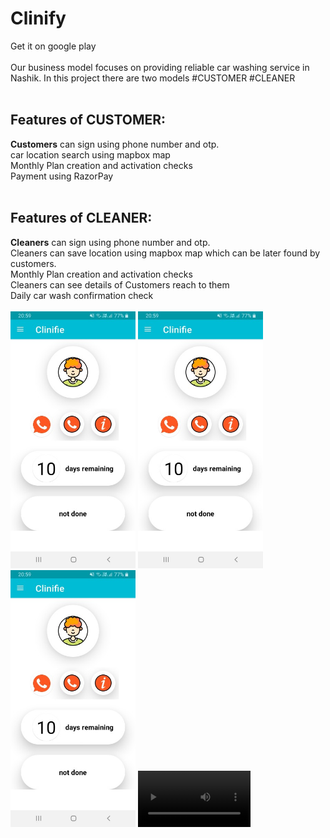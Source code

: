# Clinify
Get it on google play
<br>
<br>
Our business model focuses on providing reliable car washing service in Nashik.
In this project there are two models
#CUSTOMER
#CLEANER
<br>
<br>
<h2>Features of CUSTOMER:</h2>
<b>Customers</b> can sign using phone number and otp.
<br>
car location search using mapbox map
<br>
Monthly Plan creation and activation checks
<br>
Payment using RazorPay
<br><br>
<h2>Features of CLEANER:</h2>
<b>Cleaners</b> can sign using phone number and otp.
<br>
Cleaners can save location using mapbox map which can be later found by customers.
<br>
Monthly Plan creation and activation checks
<br>
Cleaners can see details of Customers reach to them
<br>
Daily car wash confirmation check
<br>
<br>
<img src="app/images/126812758-c9ea5e30-68d6-4732-a3ed-e472b3d440b8.jpg" width="200">
<img src="app/images/126812758-c9ea5e30-68d6-4732-a3ed-e472b3d440b8.jpg" width="200">
<img src="app/images/126812758-c9ea5e30-68d6-4732-a3ed-e472b3d440b8.jpg" width="200">
<video src='https://user-images.githubusercontent.com/58764738/139266627-dfe2db20-deb5-4801-8990-5a6523362c5b.mp4' width=180>









